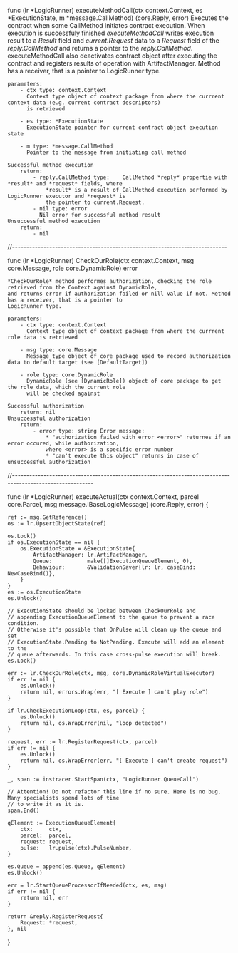 func (lr *LogicRunner) executeMethodCall(ctx context.Context, es *ExecutionState, m *message.CallMethod) (core.Reply, error)
	Executes the contract when some CallMethod initiates contract execution. 
	When execution is successfuly finished *executeMethodCall* 
	writes execution result to a *Result* field and *current.Request* data to a *Request* field 
	of the *reply.CallMethod* and returns a pointer to the *reply.CallMethod*. executeMethodCall 
	also deactivates contract object after executing the contract and registers results of operation 
	with ArtifactManager. Method has a receiver, that is a pointer to LogicRunner type.

	parameters:
		- ctx type: context.Context
		  Context type object of context package from where the currrent context data (e.g. current contract descriptors) 
		  is retrieved

		- es type: *ExecutionState
		  ExecutionState pointer for current contract object execution state
		  
		- m type: *message.CallMethod
		  Pointer to the message from initiating call method 

	Successful method execution
		return: 
			- reply.CallMethod type:    CallMethod *reply* propertie with *result* and *request* fields, where
				*result* is a result of CallMethod execution performed by LogicRunner executor and *request* is 
				the pointer to current.Request.
			- nil type: error 
			  Nil error for successful method result	
	Unsuccessful method execution
		return:
			- nil
  //---------------------------------------------------------------------------
  
  func (lr *LogicRunner) CheckOurRole(ctx context.Context, msg core.Message, role core.DynamicRole) error

	*CheckOurRole* method performes authorization, checking the role retrieved from the Context against DynamicRole, 
	and returns error if authorization failed or nill value if not. Method has a receiver, that is a pointer to 
	LogicRunner type.

	parameters:
		- ctx type: context.Context
		  Context type object of context package from where the currrent role data is retrieved

		- msg type: core.Message
		  Message type object of core package used to record authorization data to default target (see [DefaultTarget])

		- role type: core.DynamicRole
		  DynamicRole (see [DynamicRole]) object of core package to get the role data, which the current role 
		  will be checked against

	Successful authorization
		return: nil
	Unsuccessful authorization
		return:
			- error type: string Error message:
				* "authorization failed with error <error>" returnes if an error occured, while authorization, 
				where <error> is a specific error number
				* "can't execute this object" returns in case of unsuccessful authorization
        
 //----------------------------------------------------------------------------------------------------------
 
 func (lr *LogicRunner) executeActual(ctx context.Context, parcel core.Parcel, msg message.IBaseLogicMessage) (core.Reply, error) {

	ref := msg.GetReference()
	os := lr.UpsertObjectState(ref)

	os.Lock()
	if os.ExecutionState == nil {
		os.ExecutionState = &ExecutionState{
			ArtifactManager: lr.ArtifactManager,
			Queue:           make([]ExecutionQueueElement, 0),
			Behaviour:       &ValidationSaver{lr: lr, caseBind: NewCaseBind()},
		}
	}
	es := os.ExecutionState
	os.Unlock()

	// ExecutionState should be locked between CheckOurRole and
	// appending ExecutionQueueElement to the queue to prevent a race condition.
	// Otherwise it's possible that OnPulse will clean up the queue and set
	// ExecutionState.Pending to NotPending. Execute will add an element to the
	// queue afterwards. In this case cross-pulse execution will break.
	es.Lock()

	err := lr.CheckOurRole(ctx, msg, core.DynamicRoleVirtualExecutor)
	if err != nil {
		es.Unlock()
		return nil, errors.Wrap(err, "[ Execute ] can't play role")
	}

	if lr.CheckExecutionLoop(ctx, es, parcel) {
		es.Unlock()
		return nil, os.WrapError(nil, "loop detected")
	}

	request, err := lr.RegisterRequest(ctx, parcel)
	if err != nil {
		es.Unlock()
		return nil, os.WrapError(err, "[ Execute ] can't create request")
	}

	_, span := instracer.StartSpan(ctx, "LogicRunner.QueueCall")

	// Attention! Do not refactor this line if no sure. Here is no bug. Many specialists spend lots of time
	// to write it as it is.
	span.End()

	qElement := ExecutionQueueElement{
		ctx:     ctx,
		parcel:  parcel,
		request: request,
		pulse:   lr.pulse(ctx).PulseNumber,
	}

	es.Queue = append(es.Queue, qElement)
	es.Unlock()

	err = lr.StartQueueProcessorIfNeeded(ctx, es, msg)
	if err != nil {
		return nil, err
	}

	return &reply.RegisterRequest{
		Request: *request,
	}, nil
}
